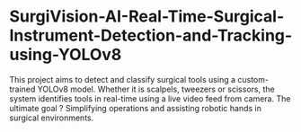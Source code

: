 # SurgiVision-AI-Real-Time-Surgical-Instrument-Detection-and-Tracking-using-YOLOv8
This project aims to detect and classify surgical tools using a custom-trained YOLOv8 model. Whether it is scalpels, tweezers or scissors, the system identifies tools in real-time using a live video feed from camera. The ultimate goal ? Simplifying operations and assisting robotic hands in surgical environments.
